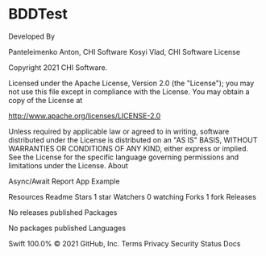# BDDTest

Developed By

Panteleimenko Anton, CHI Software
Kosyi Vlad, CHI Software
License

Copyright 2021 CHI Software.

Licensed under the Apache License, Version 2.0 (the "License"); you may not use this file except in compliance with the License. You may obtain a copy of the License at

http://www.apache.org/licenses/LICENSE-2.0

Unless required by applicable law or agreed to in writing, software distributed under the License is distributed on an "AS IS" BASIS, WITHOUT WARRANTIES OR CONDITIONS OF ANY KIND, either express or implied. See the License for the specific language governing permissions and limitations under the License.
About

Async/Await Report App Example

Resources
 Readme
Stars
 1 star
Watchers
 0 watching
Forks
 1 fork
Releases

No releases published
Packages

No packages published 
Languages

Swift
100.0%
© 2021 GitHub, Inc.
Terms
Privacy
Security
Status
Docs
